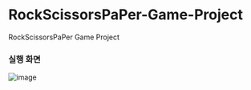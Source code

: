 # RockScissorsPaPer-Game-Project
RockScissorsPaPer Game Project

### 실행 화면
![image](https://user-images.githubusercontent.com/14028864/103775157-0330fa00-5071-11eb-8f1a-11ecdc5ff34d.png)
